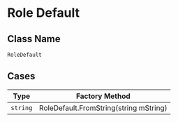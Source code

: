 
# Role Default

## Class Name

`RoleDefault`

## Cases

| Type | Factory Method |
|  --- | --- |
| `string` | RoleDefault.FromString(string mString) |

